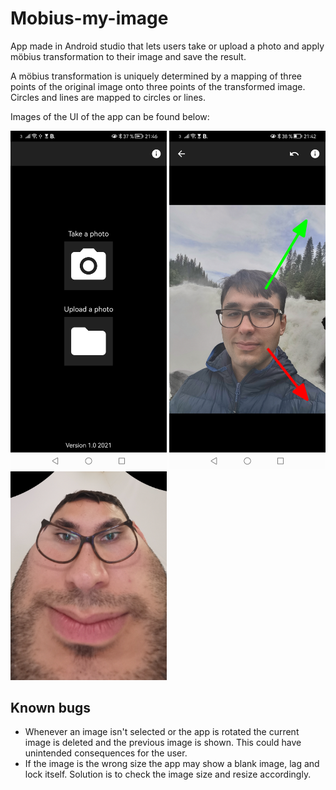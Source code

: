 # Mobius-my-image
App made in Android studio that lets users take or upload a photo and apply möbius transformation to their image and save the result.

A möbius transformation is uniquely determined by a mapping of three points of the original image onto three points of the transformed image. Circles and lines are mapped to circles or lines.

Images of the UI of the app can be found below:

<img src="menu.jpg"
     width="250" 
     height="auto"
     ></img>
<img src="arrow.jpg"
     width="250" 
     height="auto"
     ></img>
<img src="transformed.jpg"
     width="250" 
     height="auto"
     ></img>

## Known bugs

- Whenever an image isn't selected or the app is rotated the current image is deleted and the previous image is shown. This could have unintended consequences for the user.
- If the image is the wrong size the app may show a blank image, lag and lock itself. Solution is to check the image size and resize accordingly.
